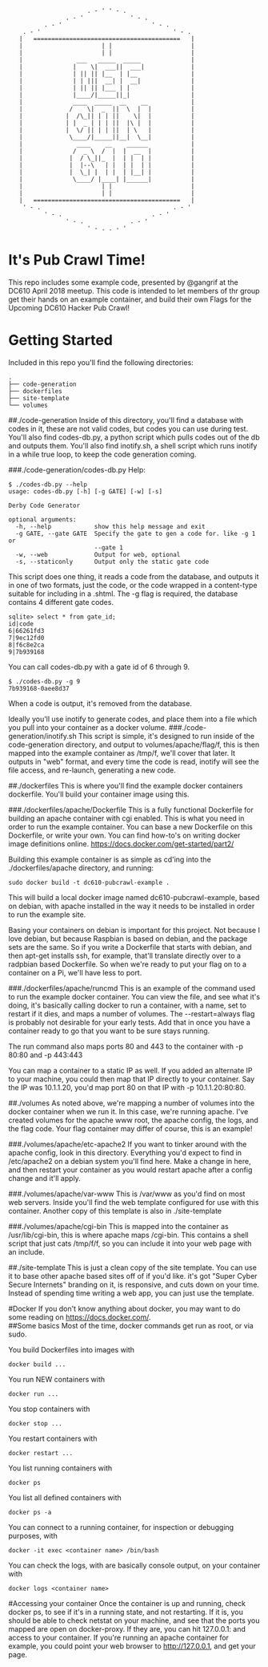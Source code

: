~~~
                      . - ' ' - .  
                . - '             ' - .  
          . - '                         ' - .  
    . - '                                     ' - .  
   |   =========================================   |  
   |                      | |                      |  
   |                      | |                      |  
   |               ___   _____  _____              |  
   |              |    \|  ___||  ___|             |  
   |              | || || |__  | |__               |  
   |              | | |||  __| |  __|              |  
   |              | || || |___ | |                 |  
   |              |____/|_____||_|                 |  
   |              ____  _____  __    __            |  
   |             /    \|  _  ||  \  |  |           |  
   |            |  /\_|| | | ||    \|  |           |  
   |            | |  _ | | | ||  |\ |  |           |  
   |            |  \/ || | | ||  | \   |           |  
   |             \____/|_____||__|  \__|           |  
   |               ____    __    ______            |  
   |              /  _ \  /  |  |  __  |           |  
   |             |  / \_||_  |  | |  | |           |  
   |             |  |--\   | |  | |  | |           |  
   |             |  \_| |  | |  | |__| |           |  
   |              \____/ |____| |______|           |  
   |                      | |                      |  
   |                      | |                      |  
   |   =========================================   |  
    ' - .                                     . - '  
          ' - .                         . - '  
                ' - .             . - '  
                      ' - . . - '  
~~~

# It's Pub Crawl Time!
This repo includes some example code, presented by @gangrif at the DC610 April
2018 meetup.  This code is intended to let members of thr group get their hands
on an example container, and build their own Flags for the Upcoming DC610 Hacker
Pub Crawl!  

# Getting Started
Included in this repo you'll find the following directories:
~~~
.
├── code-generation
├── dockerfiles
├── site-template
└── volumes
~~~
##./code-generation
Inside of this directory, you'll find a database with codes in it, these are not valid codes, but codes you can use during test.  You'll also find codes-db.py, a python script which pulls codes out of the db and outputs them.  You'll also find inotify.sh, a shell script which runs inotify in a while true loop, to keep the code generation coming.  

###./code-generation/codes-db.py
Help:
~~~
$ ./codes-db.py --help
usage: codes-db.py [-h] [-g GATE] [-w] [-s]

Derby Code Generator

optional arguments:
  -h, --help            show this help message and exit
  -g GATE, --gate GATE  Specify the gate to gen a code for. like -g 1 or
                        --gate 1
  -w, --web             Output for web, optional
  -s, --staticonly      Output only the static gate code
~~~
This script does one thing, it reads a code from the database, and outputs it in one of two formats, just the code, or the code wrapped in a content-type suitable for including in a .shtml.  The -g flag is required, the database contains 4 different gate codes.
~~~
sqlite> select * from gate_id;
id|code
6|66261fd3
7|9ec12fd0
8|f6c8e2ca
9|7b939168
~~~
You can call codes-db.py with a gate id of 6 through 9.  

~~~
$ ./codes-db.py -g 9
7b939168-0aee8d37
~~~
When a code is output, it's removed from the database.

Ideally you'll use inotify to generate codes, and place them into a file which you pull into your container as a docker volume.
###./code-generation/inotify.sh
This script is simple, it's designed to run inside of the code-generation directory, and output to volumes/apache/flag/f, this is then mapped into the example container as /tmp/f, we'll cover that later.  It outputs in "web" format, and every time the code is read, inotify will see the file access, and re-launch, generating a new code.  

##./dockerfiles
This is where you'll find the example docker containers dockerfile.  You'll build your container image using this.

###./dockerfiles/apache/Dockerfile
This is a fully functional Dockerfile for building an apache container with cgi enabled.  This is what you need in order to run the example container.  You can base a new Dockerfile on this Dockerfile, or write your own.  You can find how-to's on writing docker image definitions online.
https://docs.docker.com/get-started/part2/

Building this example container is as simple as cd'ing into the ./dockerfiles/apache directory, and running:
~~~
sudo docker build -t dc610-pubcrawl-example .
~~~
This will build a local docker image named dc610-pubcrawl-example, based on debian, with apache installed in the way it needs to be installed in order to run the example site.

Basing your containers on debian is important for this project.  Not because I love debian, but because Raspbian is based on debian, and the package sets are the same.  So if you write a Dockerfile that starts with debian, and then apt-get installs ssh, for example, that'll translate directly over to a radpbian based Dockerfile.  So when we're ready to put your flag on to a container on a Pi, we'll have less to port.

###./dockerfiles/apache/runcmd
This is an example of the command used to run the example docker container.  You can view the file, and see what it's doing, it's basically calling docker to run a container, with a name, set to restart if it dies, and maps a number of volumes.  The --restart=always flag is probably not desirable for your early tests.  Add that in once you have a container ready to go that you want to be sure stays running.

The run command also maps ports 80 and 443 to the container with -p 80:80 and -p 443:443

You can map a container to a static IP as well.  If you added an alternate IP to your machine, you could then map that IP directly to your container.  Say the IP was 10.1.1.20, you'd map port 80 on that IP with -p 10.1.1.20:80:80.

##./volumes
As noted above, we're mapping a number of volumes into the docker container when we run it.  In this case, we're running apache.  I've created volumes for the apache www root, the apache config, the logs, and the flag code.  Your flag container may differ of course, this is an example!

###./volumes/apache/etc-apache2
If you want to tinker around with the apache config, look in this directory.  Everything you'd expect to find in /etc/apache2 on a debian system you'll find here.  Make a change in here, and then restart your container as you would restart apache after a config change and it'll apply.  

###./volumes/apache/var-www
This is /var/www as you'd find on most web servers.  Inside you'll find the web template configured for use with this container.  Another copy of this template is also in ./site-template

###./volumes/apache/cgi-bin
This is mapped into the container as /usr/lib/cgi-bin, this is where apache maps /cgi-bin.  This contains a shell script that just cats /tmp/f/f, so you can include it into your web page with an include.

##./site-template
This is just a clean copy of the site template.  You can use it to base other apache based sites off of if you'd like. it's got "Super Cyber Secure Internets" branding on it, is responsive, and cuts down on your time.  Instead of spending time writing a web app, you can just use the template.

#Docker
If you don't know anything about docker, you may want to do some reading on https://docs.docker.com/.  
##Some basics
Most of the time, docker commands get run as root, or via sudo.

You build Dockerfiles into images with
~~~
docker build ...
~~~

You run NEW containers with
~~~
docker run ...
~~~

You stop containers with
~~~
docker stop ...
~~~

You restart containers with
~~~
docker restart ...
~~~

You list running containers with
~~~
docker ps
~~~

You list all defined containers with
~~~
docker ps -a
~~~

You can connect to a running container, for inspection or debugging purposes, with
~~~
docker -it exec <container name> /bin/bash
~~~

You can check the logs, with are basically console output, on your container with
~~~
docker logs <container name>
~~~

#Accessing your container
Once the container is up and running, check docker ps, to see if it's in a running state, and not restarting. If it is, you should be able to check netstat on your machine, and see that the ports you mapped are open on docker-proxy. If they are, you can hit 127.0.0.1:<port> and access to your container.  If you're running an apache container for example, you could point your web browser to http://127.0.0.1, and get your page. 
